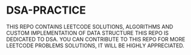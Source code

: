 # DSA-PRACTICE

THIS REPO CONTAINS LEETCODE SOLUTIONS, ALGORITHMS AND CUSTOM IMPLEMENTATION OF DATA STRUCTURE THIS REPO IS DEDICATED TO DSA.
YOU CAN CONTRIBUTE TO THIS REPO FOR MORE LEETCODE PROBLEMS SOLUTIONS, IT WILL BE HIGHLY APPRECIATED.
